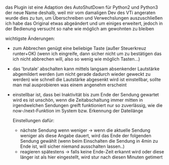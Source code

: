 das Plugin ist eine Adaption des AutoShutDown für Python2 und Python3
der neue Name deshalb, weil mir vom damaligen Dev des VTi angeraten wurde dies zu tun, um Überschreiben und Verwechslungen auszuschließen
ich habe das Original etwas abgeändert und um einiges erweitert, jedoch in der Bedienung versucht so nahe wie möglich am gewohnten zu bleiben


wichtigste Änderungen:

- zum Abbrechen genügt eine beliebige Taste (außer Steuerkreuz runter+OK)
(wenn ich eingreife, dann sicher nicht um zu bestätigen das ich nicht abbrechen will, also so wenig wie möglich Tasten...)

- das 'brutale' abschalten kann mittels langsam absenkender Lautstärke abgemildert werden
(um nicht gerade dadurch wieder geweckt zu werden)
wie schnell die Lautstärke abgesenkt wird ist einstellbar, sollte man mal ausprobieren was einem angenehm erscheint


- einstellbar ist, dass bei Inaktivität bis zum Ende der Sendung gewartet wird
es ist unschön, wenn die Zeitabschaltung immer mitten in irgendwelchen Sendungen greift
funktioniert nur so zuverlässig, wie die now-/next-Funktion im System bzw. Erkennung der Dateilänge

    Einstellungen dafür:
    * nächste Sendung wenn weniger -> wenn die aktuelle Sendung weniger als diese Angabe dauert, wird das Ende der folgenden Sendung gewählt
    (wenn beim Einschalten die Sendung in 4min zu Ende ist, will sicher niemand ausschalten lassen..)
    * reagieren spätestens -> falls keine Ende-Zeit erkannt wird oder diese länger ist als hier eingestellt, wird stur nach diesen Minuten getimert

